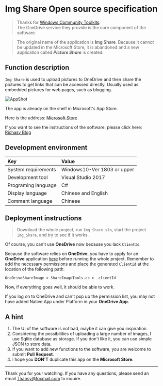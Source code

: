 # Img Share Open source specification

> Thanks for [Windows Community Toolkits](https://github.com/windows-toolkit/WindowsCommunityToolkit).  
> The OneDrive service they provide is the core component of the software.

> The original name of the application is **Img Share**. Because it cannot be updated in the Microsoft Store, it is abandoned and a new application called ***Picture Share*** is created.

## Function description

`Img Share` is used to upload pictures to OneDrive and then share the pictures to get links that can be accessed directly. Usually used as embedded pictures for web pages, such as blogging.

![AppShot](http://storage.live.com/items/51816931BAB0F7A8!8900?authkey=AO7QXpgYo7-5DUU)

The app is already on the shelf in Microsoft's App Store.

Here is the address: ~~[Microsoft Store](https://www.microsoft.com/store/productId/9NCXNZ52G9Q8)~~

If you want to see the instructions of the software, please click here: [Richasy Blog](https://blog.richasy.cn/document/pictureshare/)

## Development environment

|Key|Value|
|:-|:-|
|System requirements| Windows10-Ver 1803 or upper|
|Development tool|Visual Studio 2017|
|Programing language|C#|
|Display language|Chinese and English|
|Comment language|Chinese|

## Deployment instructions

> Download the whole project, run `Img_Share.sln`, start the project `Img_Share`, and try to see if it works.

Of course, you can't use **OneDrive** now because you lack `ClientId`.

Because the software relies on **OneDrive**, you have to apply for an **OneDrive** application [here](https://apps.dev.microsoft.com/
) before running the whole project. Remember to add the necessary permissions and place the generated `ClientId` at the location of the following path:

```
OneDriveShareImage > ShareImageTools.cs > _clientId
```

Now, if everything goes well, it should be able to work.

If you log on to OneDrive and can't pop up the permission list, you may not have added Native App under Platform in your **OneDrive App**.

## A hint

1. The UI of the software is not bad, maybe it can give you inspiration.
2. Considering the possibilities of uploading a large number of images, I use Sqlite database as storage. If you don't like it, you can use simple JSON to store data.
3. If you want to add new functions to the software, you are welcome to submit **Pull Request**.
4. I hope you **DON'T** duplicate this app on the **Microsoft Store**.
---

Thank you for your watching. If you have any questions, please send an email [Thansy@foxmail.com](mailto://thansy@foxmail.com) to inquire.

